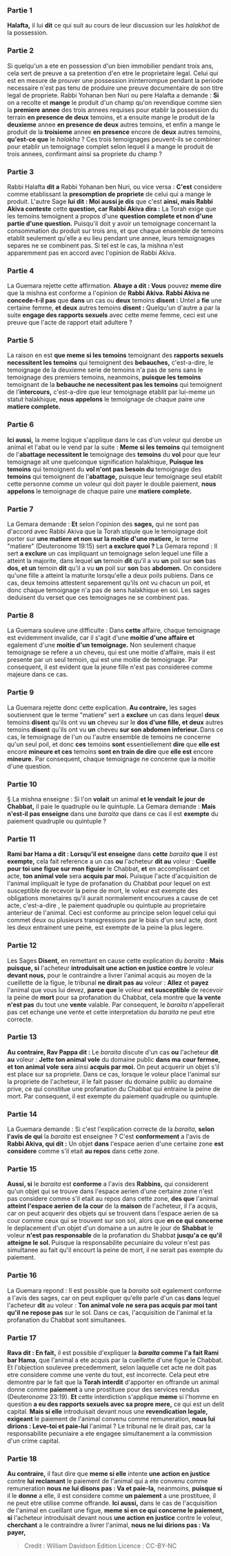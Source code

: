 
### Partie 1
<b>Halafta,</b> il lui <b>dit</b> ce qui suit au cours de leur discussion sur les <i>halakhot</i> de la possession.

### Partie 2
Si quelqu'un a ete en possession d'un bien immobilier pendant trois ans, cela sert de preuve a sa pretention d'en etre le proprietaire legal. Celui qui est en mesure de prouver une possession ininterrompue pendant la periode necessaire n'est pas tenu de produire une preuve documentaire de son titre legal de propriete. Rabbi Yohanan ben Nuri ou pere Halafta a demande : <b>Si</b> on a recolte et <b>mange</b> le produit d'un champ qu'on revendique comme sien la <b>premiere annee</b> des trois annees requises pour etablir la possession du terrain <b>en presence de deux</b> temoins, et a ensuite mange le produit de la <b>deuxieme</b> annee <b>en presence de deux</b> autres temoins, et enfin a mange le produit de la <b>troisieme</b> annee <b>en presence</b> encore de <b>deux</b> autres temoins, <b>qu'est-ce que</b> le <i>halakha</i> ? Ces trois temoignages peuvent-ils se combiner pour etablir un temoignage complet selon lequel il a mange le produit de trois annees, confirmant ainsi sa propriete du champ ?

### Partie 3
Rabbi Halafta <b>dit a</b> Rabbi Yohanan ben Nuri, ou vice versa : <b>C'est</b> considere comme etablissant la <b>presomption de propriete</b> de celui qui a mange le produit. L'autre Sage <b>lui dit : Moi aussi je dis</b> que c'est <b>ainsi, mais Rabbi Akiva conteste</b> cette <b>question, car Rabbi Akiva dira :</b> La Torah exige que les temoins temoignent a propos d'une <b>question complete et non d'une partie d'une question.</b> Puisqu'il doit y avoir un temoignage concernant la consommation du produit sur trois ans, et que chaque ensemble de temoins etablit seulement qu'elle a eu lieu pendant une annee, leurs temoignages separes ne se combinent pas. Si tel est le cas, la mishna n'est apparemment pas en accord avec l'opinion de Rabbi Akiva.

### Partie 4
La Guemara rejette cette affirmation. <b>Abaye a dit : Vous</b> pouvez <b>meme dire</b> que la mishna est conforme a l'opinion de <b>Rabbi Akiva. Rabbi Akiva ne concede-t-il pas</b> que <b>dans</b> un cas ou <b>deux</b> temoins <b>disent :</b> Untel a <b>fie</b> une certaine femme, <b>et deux</b> autres temoins <b>disent :</b> Quelqu'un d'autre a par la suite <b>engage des rapports sexuels</b> avec cette meme femme, ceci est une preuve que l'acte de rapport etait adultere ?

### Partie 5
La raison en est <b>que meme si les temoins</b> temoignant des <b>rapports sexuels necessitent les temoins</b> qui temoignent des <b>bebauches,</b> c'est-a-dire, le temoignage de la deuxieme serie de temoins n'a pas de sens sans le temoignage des premiers temoins, neanmoins, <b>puisque les temoins</b> temoignant de la <b>bebauche ne necessitent pas les temoins</b> qui temoignent de l'<b>intercours,</b> c'est-a-dire que leur temoignage etablit par lui-meme un statut halakhique, <b>nous appelons</b> le temoignage de chaque paire une <b>matiere complete.</b>

### Partie 6
<b>Ici aussi,</b> la meme logique s'applique dans le cas d'un voleur qui derobe un animal et l'abat ou le vend par la suite : <b>Meme si les temoins</b> qui temoignent de l'<b>abattage necessitent le</b> temoignage des <b>temoins</b> du <b>vol</b> pour que leur temoignage ait une quelconque signification halakhique, <b>Puisque les temoins</b> qui temoignent du <b>vol n'ont pas besoin du</b> temoignage des <b>temoins</b> qui temoignent de l'<b>abattage,</b> puisque leur temoignage seul etablit cette personne comme un voleur qui doit payer le double paiement, <b>nous appelons</b> le temoignage de chaque paire une <b>matiere complete. </b>

### Partie 7
La Gemara demande : <b>Et</b> selon l'opinion des <b>sages,</b> qui ne sont pas d'accord avec Rabbi Akiva que la Torah stipule que le temoignage doit porter sur <b>une matiere et non sur la moitie d'une matiere,</b> le terme "matiere" (Deuteronome 19:15) sert <b>a exclure quoi ? </b> La Gemara repond : Il sert <b>a exclure</b> un cas impliquant un temoignage selon lequel une fille a atteint la majorite, dans lequel <b>un</b> temoin <b>dit</b> qu'il a vu <b>un</b> poil sur <b>son</b> bas <b>dos, et un</b> temoin <b>dit</b> qu'il a vu <b>un</b> poil sur <b>son</b> bas <b>abdomen.</b> On considere qu'une fille a atteint la maturite lorsqu'elle a deux poils pubiens. Dans ce cas, deux temoins attestent separement qu'ils ont vu chacun un poil, et donc chaque temoignage n'a pas de sens halakhique en soi. Les sages deduisent du verset que ces temoignages ne se combinent pas.

### Partie 8
La Guemara souleve une difficulte : Dans <b>cette</b> affaire, chaque temoignage est evidemment invalide, car il s'agit d'une <b>moitie d'une affaire et</b> egalement d'une <b>moitie d'un temoignage.</b> Non seulement chaque temoignage se refere a un cheveu, qui est une moitie d'affaire, mais il est presente par un seul temoin, qui est une moitie de temoignage. Par consequent, il est evident que la jeune fille n'est pas consideree comme majeure dans ce cas.

### Partie 9
La Guemara rejette donc cette explication. <b>Au contraire,</b> les sages soutiennent que le terme "matiere" sert a <b>exclure</b> un cas dans lequel <b>deux</b> temoins <b>disent</b> qu'ils ont vu <b>un</b> cheveu sur le <b>dos d'une fille, et deux</b> autres temoins <b>disent</b> qu'ils ont vu <b>un</b> cheveu <b>sur son <b>abdomen inferieur</b>. </b> Dans ce cas, le temoignage de l'un ou l'autre ensemble de temoins ne concerne qu'un seul poil, et donc <b>ces</b> temoins <b>sont</b> essentiellement <b>dire</b> que <b>elle est</b> encore <b>mineure et ces</b> temoins <b>sont en train de dire</b> que <b>elle est</b> encore <b>mineure.</b> Par consequent, chaque temoignage ne concerne que la moitie d'une question.

### Partie 10
§ La mishna enseigne : Si l'on <b>volait</b> un animal <b>et le vendait</b> <b>le jour de Chabbat,</b> il paie le quadruple ou le quintuple. La Gemara demande : <b>Mais n'est-il pas enseigne</b> dans une <i>baraita</i> que dans ce cas il est <b>exempte</b> du paiement quadruple ou quintuple ?

### Partie 11
<b>Rami bar Hama a dit : Lorsqu'il est enseigne</b> dans <b>cette</b> <i>baraita</i> <b>que</b> il est <b>exempte,</b> cela fait reference a un cas <b>ou</b> l'acheteur <b>dit au</b> voleur : <b>Cueille pour toi une figue sur mon figuier</b> le Chabbat, <b>et</b> en accomplissant cet acte, <b>ton animal vole</b> sera <b>acquis par moi.</b> Puisque l'acte d'acquisition de l'animal impliquait le type de profanation du Chabbat pour lequel on est susceptible de recevoir la peine de mort, le voleur est exempte des obligations monetaires qu'il aurait normalement encourues a cause de cet acte, c'est-a-dire , le paiement quadruple ou quintuple au proprietaire anterieur de l'animal. Ceci est conforme au principe selon lequel celui qui commet deux ou plusieurs transgressions par le biais d'un seul acte, dont les deux entrainent une peine, est exempte de la peine la plus legere.

### Partie 12
Les Sages <b>Disent,</b> en remettant en cause cette explication du <i>baraita</i> : <b>Mais puisque, si</b> l'acheteur <b>introduisait une action en justice contre</b> le voleur <b>devant nous,</b> pour le contraindre a livrer l'animal acquis au moyen de la cueillette de la figue, le tribunal <b>ne dirait pas au</b> voleur : <b>Allez</b> et <b>payez</b> l'animal que vous lui devez, <b>parce que</b> le voleur <b>est susceptible</b> de recevoir la peine de <b>mort</b> pour sa profanation du Chabbat, cela montre que <b>la vente n'est pas</b> du tout une <b>vente</b> valable. Par consequent, le <i>baraita</i> n'appellerait pas cet echange une vente et cette interpretation du <i>baraita</i> ne peut etre correcte.

### Partie 13
<b>Au contraire, Rav Pappa dit :</b> Le <i>baraita</i> discute d'un cas <b>ou</b> l'acheteur <b>dit au</b> voleur : <b>Jette ton animal vole</b> du domaine public <b>dans ma</b> <b>cour fermee, et ton animal vole</b> <b>sera</b> ainsi <b>acquis par moi.</b> On peut acquerir un objet s'il est place sur sa propriete. Dans ce cas, lorsque le voleur place l'animal sur la propriete de l'acheteur, il le fait passer du domaine public au domaine prive, ce qui constitue une profanation du Chabbat qui entraine la peine de mort. Par consequent, il est exempte du paiement quadruple ou quintuple.

### Partie 14
La Guemara demande : Si c'est l'explication correcte de la <i>baraita</i>, <b>selon l'avis de qui</b> la <i>baraita</i> est enseignee ? C'est <b>conformement</b> a l'avis de <b>Rabbi Akiva, qui dit :</b> Un objet <b>dans</b> l'espace aerien</b> d'une certaine zone <b>est considere</b> comme s'il etait <b>au repos</b> dans cette zone.

### Partie 15
<b>Aussi, si</b> le <i>baraita</i> est <b>conforme</b> a l'avis des <b>Rabbins,</b> qui considerent qu'un objet qui se trouve dans l'espace aerien d'une certaine zone n'est pas considere comme s'il etait au repos dans cette zone, <b>des que</b> l'animal <b>atteint l'espace aerien</b> <b>de la cour</b> de la <b>maison</b> de l'acheteur, il l'a acquis, car on peut acquerir des objets qui se trouvent dans l'espace aerien de sa cour comme ceux qui se trouvent sur son sol, alors que <b>en ce qui concerne</b> le deplacement d'un objet d'un domaine a un autre le jour de <b>Shabbat</b> le voleur <b>n'est pas responsable</b> de la profanation du Shabbat <b>jusqu'a ce qu'il atteigne le sol. </b> Puisque la responsabilite pecuniaire du voleur n'est pas simultanee au fait qu'il encourt la peine de mort, il ne serait pas exempte du paiement.

### Partie 16
La Guemara repond : Il est possible que la <i>baraita</i> soit egalement conforme a l'avis des sages, car on peut expliquer qu'elle parle d'un cas <b>dans</b> lequel l'acheteur <b>dit</b> au voleur : <b>Ton animal vole</b> <b>ne sera pas acquis par moi tant qu'il ne repose pas</b> sur le sol. Dans ce cas, l'acquisition de l'animal et la profanation du Chabbat sont simultanees.

### Partie 17
<b>Rava dit : En fait,</b> il est possible d'expliquer la <b><i>baraita</i> comme l'a fait Rami bar Hama</b>, que l'animal a ete acquis par la cueillette d'une figue le Chabbat. Et l'objection soulevee precedemment, selon laquelle cet acte ne doit pas etre considere comme une vente du tout, est incorrecte. Cela peut etre demontre par le fait que la <b>Torah interdit</b> d'apporter en offrande un animal donne comme <b>paiement</b> a une prostituee pour des services rendus (Deuteronome 23:19). <b>Et</b> cette interdiction s'applique <b>meme</b> si l'homme en question <b>a eu des rapports sexuels avec sa propre mere,</b> ce qui est un delit capital. <b>Mais si elle</b> introduisait devant nous une <b>revendication legale, exigeant</b> le paiement de l'animal convenu comme remuneration, <b>nous lui dirions : Leve-toi et paie-lui</b> l'animal ? Le tribunal ne le dirait pas, car la responsabilite pecuniaire a ete engagee simultanement a la commission d'un crime capital.

### Partie 18
<b>Au contraire,</b> il faut dire que <b>meme si elle</b> intente <b>une action en justice</b> contre <b>lui reclamant</b> le paiement de l'animal qui a ete convenu comme remuneration <b>nous ne lui disons pas : Va et paie-la,</b> neanmoins, <b>puisque si</b> il le <b>donne</b> a elle, il est</b> considere comme <b>un paiement</b> a une prostituee, il ne peut etre utilise comme offrande. <b>Ici aussi,</b> dans le cas de l'acquisition de l'animal en cueillant une figue, <b>meme si en ce qui concerne le paiement, si</b> l'acheteur introduisait devant nous <b>une action en justice</b> contre le voleur, <b>cherchant</b> a le contraindre a livrer l'animal, <b>nous ne lui dirions pas : Va payer,</b>

>Credit : William Davidson Edition
>Licence : CC-BY-NC